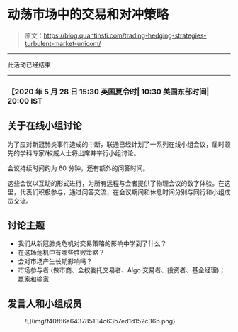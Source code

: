 # 动荡市场中的交易和对冲策略

> 原文：<https://blog.quantinsti.com/trading-hedging-strategies-turbulent-market-unicom/>

* * *

此活动已经结束

* * *

### 【2020 年 5 月 28 日 15:30 英国夏令时| 10:30 美国东部时间| 20:00 IST

## **关于在线小组讨论**

为了应对新冠肺炎事件造成的中断，联通已经计划了一系列在线小组会议，届时领先的学科专家/权威人士将出席并举行小组讨论。

会议持续时间约为 60 分钟，还有额外的问答时间。

这些会议以互动的形式进行，为所有远程与会者提供了物理会议的数字体验。在这里，代表们积极参与，通过问答交流，在会议期间和休息时间分别与同行和小组成员交流。

## **讨论主题**

*   我们从新冠肺炎危机对交易策略的影响中学到了什么？
*   在这场危机中有哪些胜败策略？
*   会对市场产生长期影响吗？
*   市场参与者:(做市商、全权委托交易者、Algo 交易者、投资者、基金经理)；赢家和输家

## **发言人和小组成员**

<figure class="kg-card kg-image-card kg-width-full">![](img/f40f66a643785134c63b7ed1d152c36b.png)</figure>